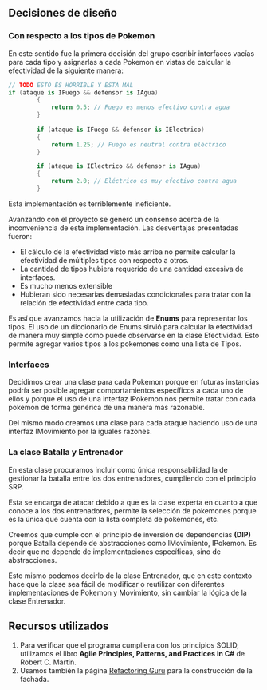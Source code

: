 ## Decisiones de diseño

### Con respecto a los tipos de Pokemon
En este sentido fue la primera decisión del grupo escribir interfaces vacías para cada tipo y asignarlas a cada Pokemon en vistas de calcular la efectividad de la siguiente manera:

```csharp
// TODO ESTO ES HORRIBLE Y ESTÁ MAL 
if (ataque is IFuego && defensor is IAgua)
        {
            return 0.5; // Fuego es menos efectivo contra agua
        }
        
        if (ataque is IFuego && defensor is IElectrico)
        {
            return 1.25; // Fuego es neutral contra eléctrico
        }

        if (ataque is IElectrico && defensor is IAgua)
        {
            return 2.0; // Eléctrico es muy efectivo contra agua
        }
```
Esta implementación es terriblemente ineficiente.

Avanzando con el proyecto se generó un consenso acerca de la inconveniencia de esta implementación. Las desventajas presentadas fueron:

- El cálculo de la efectividad visto más arriba no permite calcular la efectividad de múltiples tipos con respecto a otros.
- La cantidad de tipos hubiera requerido de una cantidad excesiva de interfaces.
- Es mucho menos extensible
- Hubieran sido necesarias demasiadas condicionales para tratar con la relación de efectividad entre cada tipo.

Es así que avanzamos hacia la utilización de **Enums** para representar los tipos. El uso de un diccionario de Enums sirvió para calcular la efectividad de manera muy simple como puede observarse en la clase Efectividad. Esto permite agregar varios tipos a los pokemones como una lista de Tipos.

### Interfaces

Decidimos crear una clase para cada Pokemon porque en futuras instancias podría ser posible agregar comportamientos específicos a cada uno de ellos y porque el uso de una interfaz IPokemon nos permite tratar con cada pokemon de forma genérica de una manera más razonable.

Del mismo modo creamos una clase para cada ataque haciendo uso de una interfaz IMovimiento por la iguales razones. 

### La clase Batalla y Entrenador

En esta clase procuramos incluir como única responsabilidad la de gestionar la batalla entre los dos entrenadores, cumpliendo con el principio SRP. 

Esta se encarga de atacar debido a que es la clase experta en cuanto a que conoce a los dos entrenadores, permite la selección de pokemones porque es la única que cuenta con la lista completa de pokemones, etc.

Creemos que cumple con el principio de inversión de dependencias **(DIP)** porque Batalla depende de abstracciones como IMovimiento, IPokemon. Es decir que no depende de implementaciones específicas, sino de abstracciones. 

Esto mismo podemos decirlo de la clase Entrenador, que en este contexto hace que la clase sea fácil de modificar o reutilizar con diferentes implementaciones de Pokemon y Movimiento, sin cambiar la lógica de la clase Entrenador.

## Recursos utilizados
1. Para verificar que el programa cumpliera  con los principios SOLID, utilizamos el libro **Agile Principles, Patterns, and Practices in C#** de Robert C. Martin.
2. Usamos también la página [Refactoring Guru](https://refactoring.guru) para la construcción de la fachada.
